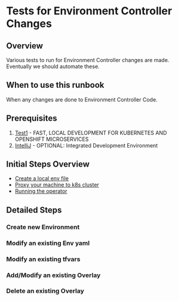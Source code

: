 # Tests for Environment Controller Changes

## Overview

Various tests to run for Environment Controller changes are made. Eventually we should automate these.

## When to use this runbook

When any changes are done to Environment Controller Code.

## Prerequisites

1. [Test1](lepresence.io/) - FAST, LOCAL DEVELOPMENT FOR KUBERNETES AND OPENSHIFT MICROSERVICES
2. [IntelliJ](https://www.jetbrains.com/idea/) - OPTIONAL: Integrated Development Environment

## Initial Steps Overview

- [Create a local env file](#create-local-env-file)
- [Proxy your machine to k8s cluster](#proxy-your-machine-to-k8s-cluster)
- [Running the operator](#running-the-operator)

## Detailed Steps

### Create new Environment

### Modify an existing Env yaml

### Modify an existing tfvars

### Add/Modify an existing Overlay

### Delete an existing Overlay

